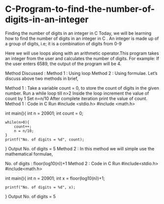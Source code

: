 # C-Program-to-find-the-number-of-digits-in-an-integer

Finding the number of digits in an integer in C
Today, we will be learning how to find the number of digits in an integer in C . An integer is made up of a group of digits, i.e; it is a combination of digits from 0-9

Here we will use loops along with an arithmetic operator.This program takes an integer from the user and calculates the number of digits. For example: If the user enters 6589, the output of the program will be 4.

Method Discussed :
Method 1 : Using loop
Method 2 : Using formulae.
Let’s discuss above two methods in brief,

Method 1 :
Take a variable count =  0, to store the count of digits in the given number.
Run a while loop till n>2
Inside the loop increment the value of count by 1
Set n=n/10
After complete iteration print the value of count.
Method 1 : Code in C
Run
#include <stdio.h>
#include <math.h>

int main(){
    int n = 20901;
    int count = 0;
    
    while(n>0){
        count++;
        n = n/10;
    }
    printf("No. of digits = %d", count);

}
Output
No. of digits = 5
Method 2 :
In this method we will simple use the mathematical formulae,

No. of digits : floor(log10(n))+1
Method 2 : Code in C
Run
#include<stdio.h>
#include<math.h>

int main(){
    int n = 20901;
    int x = floor(log10(n))+1;
    
    printf("No. of digits = %d", x);

}
Output
No. of digits = 5

